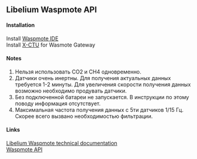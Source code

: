 ## Libelium Waspmote API

#### Installation
Install [Waspmote IDE ](http://www.libelium.com/development/plug-sense/sdk_applications) <br>
Install [X-CTU](https://www.digi.com/products/xbee-rf-solutions/xctu-software/xctu#productsupport-utilities) for Wasmote Gateway

#### Notes
1. Нельзя использовать CO2 и CH4 одновременно.
2. Датчики очень инертны. Для получения актуальных данных требуется 1-2 минуты. Для увеличения скорости получения данных возможно необходимо продувать датчики.
3. Без подключенной батареи не запускается. В инструкции по этому поводу информация отсутствует.
4. Максимальная частота получения данных с 5ти датчиков 1/15 Гц. Скорее всего вызвано необходимостью фильтрации.

#### Links
[Libelium Waspmote technical documentation](http://www.libelium.com/development/waspmote/documentation/?cat=general) <br>
[Waspmote API](https://github.com/Libelium/waspmoteapi) <br>
